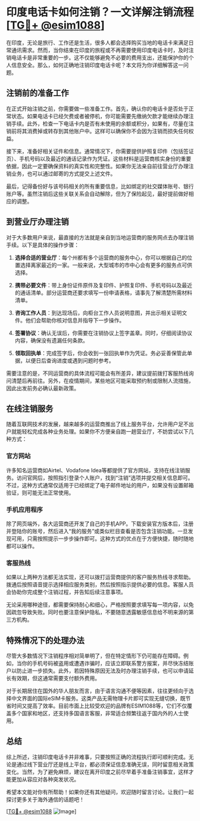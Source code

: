 # 印度电话卡如何注销？一文详解注销流程[[TG💪+ @esim1088](https://t.me/s/esim1088)]

在印度，无论是旅行、工作还是生活，很多人都会选择购买当地的电话卡来满足日常通讯需求。然而，当你结束在印度的旅程或不再需要使用印度电话卡时，及时注销电话卡是非常重要的一步。这不仅能够避免不必要的费用支出，还能保护你的个人信息安全。那么，如何正确地注销印度电话卡呢？本文将为你详细解答这一问题。

## 注销前的准备工作

在正式开始注销之前，你需要做一些准备工作。首先，确认你的电话卡是否处于正常状态。如果电话卡已经欠费或者被停机，你可能需要先缴纳欠款才能继续办理注销手续。此外，检查一下电话卡内是否有未使用的余额或积分，如果有，尽量在注销前将其消费掉或转存到其他账户中。这样可以确保你不会因为注销而损失任何权益。

接下来，准备好相关证件和信息。通常情况下，你需要提供护照复印件（包括签证页）、手机号码以及最近的通话记录作为凭证。这些材料是运营商核实身份的重要依据，因此一定要确保资料的真实性和完整性。如果你无法亲自前往营业厅办理注销业务，也可以通过邮寄的方式提交上述文件。

最后，记得备份好与该号码相关的所有重要信息，比如绑定的社交媒体账号、银行账户等。虽然注销后这些关联关系会自动解除，但为了保险起见，最好提前做好相应的调整。

## 到营业厅办理注销

对于大多数用户来说，最直接的方法就是亲自到当地运营商的服务网点去办理注销手续。以下是具体的操作步骤：

1. **选择合适的营业厅**：每个州都有多个运营商的服务中心，你可以根据自己的位置选择离家最近的一家。一般来说，大型城市的市中心会有更多的服务点可供选择。

2. **携带必要文件**：带上身份证件原件及复印件、护照复印件、手机号码以及最近的通话清单。部分运营商还要求填写一份申请表格，请事先了解清楚所需材料清单。

3. **咨询工作人员**：到达现场后，向柜台工作人员说明意图，并出示相关证明文件。他们会帮助你核对信息并指导下一步操作。

4. **签署协议**：确认无误后，你需要在注销协议上签字盖章。同时，仔细阅读协议内容，确保没有遗漏任何条款。

5. **领取回执单**：完成签字后，你会收到一张回执单作为凭证。务必妥善保管此单据，以便日后查询进度或遇到问题时参考。

需要注意的是，不同运营商的具体流程可能会有所差异，建议提前拨打客服热线询问清楚后再前往。另外，在疫情期间，某些地区可能采取预约制或限制人流措施，因此出发前务必确认最新政策。

## 在线注销服务

随着互联网技术的发展，越来越多的运营商推出了线上服务平台，允许用户足不出户就能轻松完成各种业务处理。如果你不方便亲自跑一趟营业厅，不妨尝试以下几种方式：

### 官方网站

许多知名运营商如Airtel、Vodafone Idea等都提供了官方网站，支持在线注销服务。访问官网后，按照指引登录个人账户，找到“注销”选项并提交相关信息即可。不过，这种方式通常仅适用于已经绑定了电子邮件地址的用户，如果没有设置邮箱验证，则可能无法正常使用。

### 手机应用程序

除了网页端外，各大运营商还开发了自己的手机APP。下载安装官方版本后，注册并登陆你的账号，然后进入“我的服务”或类似栏目查看是否包含注销功能。一旦发现可用，只需按照提示一步步操作即可。这种方式的优点在于方便快捷，随时随地都可以操作。

### 客服热线

如果以上两种方法都无法实现，还可以拨打运营商提供的客户服务热线寻求帮助。拨通后按照语音提示选择相应服务类别，然后按照指示提供必要的信息。客服人员会协助你完成整个注销过程，并告知后续注意事项。

无论采用哪种途径，都需要保持耐心和细心，严格按照要求填写每一项内容，以免因疏忽导致失败。同时也要注意保护隐私，不要随意透露敏感信息给不明来源的第三方机构。

## 特殊情况下的处理办法

尽管大多数情况下注销程序相对简单明了，但在特定情形下仍可能存在障碍。例如，当你的手机号码被盗用或遭遇诈骗时，应该立即联系警方报案，并尽快冻结账户以防止进一步损失。此外，若因特殊原因无法及时办理注销手续，也可以申请延长有效期，但这通常需要支付额外费用。

对于长期居住在国外的华人朋友而言，由于语言沟通不便等因素，往往更倾向于选择中文界面的国际eSIM卡服务。这类产品无需物理卡片即可实现无缝切换，既节省时间又提高了效率。目前市面上比较受欢迎的品牌有ESIM1088等，它们不仅覆盖多个国家和地区，还支持多国语言客服，非常适合频繁往返于国内外的人士使用。

## 总结

综上所述，注销印度电话卡并非难事，只要按照正确的流程执行即可顺利完成。无论是通过线下营业厅还是线上平台，都必须保证信息准确无误，同时留意相关政策变化。当然，为了避免麻烦，建议在离开印度之前尽早着手准备注销事宜，这样才能更加从容应对各种突发状况。

希望本文能对你有所帮助！如果你还有其他疑问，欢迎随时留言讨论。让我们一起探讨更多关于海外通信的话题吧！

[[TG💪+ @esim1088](https://t.me/s/esim1088) ![Image](https://i.postimg.cc/4NQfJmqS/Snipaste-2025-05-13-00-14-12.png)]
